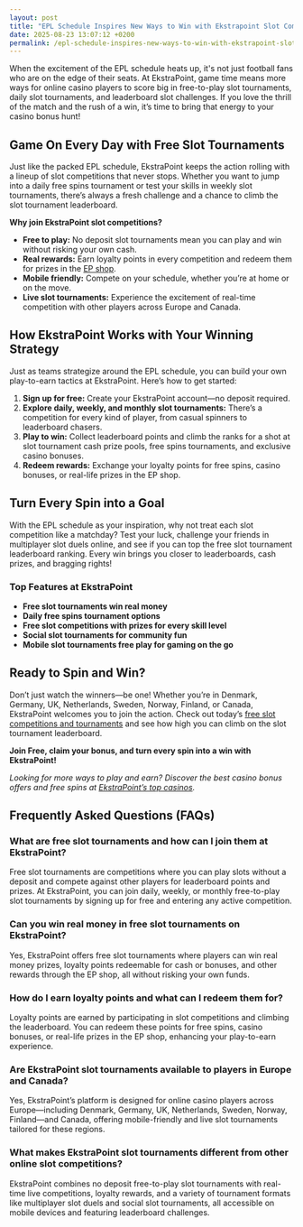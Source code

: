 ```yaml
---
layout: post
title: "EPL Schedule Inspires New Ways to Win with Ekstrapoint Slot Competitions"
date: 2025-08-23 13:07:12 +0200
permalink: /epl-schedule-inspires-new-ways-to-win-with-ekstrapoint-slot-competitions/
---
```

When the excitement of the EPL schedule heats up, it's not just football fans who are on the edge of their seats. At EkstraPoint, game time means more ways for online casino players to score big in free-to-play slot tournaments, daily slot tournaments, and leaderboard slot challenges. If you love the thrill of the match and the rush of a win, it’s time to bring that energy to your casino bonus hunt!

## Game On Every Day with Free Slot Tournaments

Just like the packed EPL schedule, EkstraPoint keeps the action rolling with a lineup of slot competitions that never stops. Whether you want to jump into a daily free spins tournament or test your skills in weekly slot tournaments, there’s always a fresh challenge and a chance to climb the slot tournament leaderboard.

**Why join EkstraPoint slot competitions?**
- **Free to play:** No deposit slot tournaments mean you can play and win without risking your own cash.
- **Real rewards:** Earn loyalty points in every competition and redeem them for prizes in the [EP shop](https://ekstrapoint.com/shop).
- **Mobile friendly:** Compete on your schedule, whether you’re at home or on the move.
- **Live slot tournaments:** Experience the excitement of real-time competition with other players across Europe and Canada.

## How EkstraPoint Works with Your Winning Strategy

Just as teams strategize around the EPL schedule, you can build your own play-to-earn tactics at EkstraPoint. Here’s how to get started:

1. **Sign up for free:** Create your EkstraPoint account—no deposit required.
2. **Explore daily, weekly, and monthly slot tournaments:** There’s a competition for every kind of player, from casual spinners to leaderboard chasers.
3. **Play to win:** Collect leaderboard points and climb the ranks for a shot at slot tournament cash prize pools, free spins tournaments, and exclusive casino bonuses.
4. **Redeem rewards:** Exchange your loyalty points for free spins, casino bonuses, or real-life prizes in the EP shop.

## Turn Every Spin into a Goal

With the EPL schedule as your inspiration, why not treat each slot competition like a matchday? Test your luck, challenge your friends in multiplayer slot duels online, and see if you can top the free slot tournament leaderboard ranking. Every win brings you closer to leaderboards, cash prizes, and bragging rights!

### Top Features at EkstraPoint

- **Free slot tournaments win real money**
- **Daily free spins tournament options**
- **Free slot competitions with prizes for every skill level**
- **Social slot tournaments for community fun**
- **Mobile slot tournaments free play for gaming on the go**

## Ready to Spin and Win?

Don’t just watch the winners—be one! Whether you’re in Denmark, Germany, UK, Netherlands, Sweden, Norway, Finland, or Canada, EkstraPoint welcomes you to join the action. Check out today’s [free slot competitions and tournaments](https://ekstrapoint.com/competitions) and see how high you can climb on the slot tournament leaderboard.

**Join Free, claim your bonus, and turn every spin into a win with EkstraPoint!**

*Looking for more ways to play and earn? Discover the best casino bonus offers and free spins at [EkstraPoint’s top casinos](https://ekstrapoint.com/casinos/top-casinos).*

## Frequently Asked Questions (FAQs)

### What are free slot tournaments and how can I join them at EkstraPoint?  
Free slot tournaments are competitions where you can play slots without a deposit and compete against other players for leaderboard points and prizes. At EkstraPoint, you can join daily, weekly, or monthly free-to-play slot tournaments by signing up for free and entering any active competition.

### Can you win real money in free slot tournaments on EkstraPoint?  
Yes, EkstraPoint offers free slot tournaments where players can win real money prizes, loyalty points redeemable for cash or bonuses, and other rewards through the EP shop, all without risking your own funds.

### How do I earn loyalty points and what can I redeem them for?  
Loyalty points are earned by participating in slot competitions and climbing the leaderboard. You can redeem these points for free spins, casino bonuses, or real-life prizes in the EP shop, enhancing your play-to-earn experience.

### Are EkstraPoint slot tournaments available to players in Europe and Canada?  
Yes, EkstraPoint’s platform is designed for online casino players across Europe—including Denmark, Germany, UK, Netherlands, Sweden, Norway, Finland—and Canada, offering mobile-friendly and live slot tournaments tailored for these regions.

### What makes EkstraPoint slot tournaments different from other online slot competitions?  
EkstraPoint combines no deposit free-to-play slot tournaments with real-time live competitions, loyalty rewards, and a variety of tournament formats like multiplayer slot duels and social slot tournaments, all accessible on mobile devices and featuring leaderboard challenges.

<script type="application/ld+json">
{
  "@context": "https://schema.org",
  "@type": "BlogPosting",
  "headline": "EPL Schedule Inspires New Ways to Win with Ekstrapoint Slot Competitions",
  "description": "Discover how EkstraPoint leverages the EPL schedule to offer free-to-play slot tournaments, leaderboard challenges, and real rewards for online casino players across Europe and Canada.",
  "author": {
    "@type": "Person",
    "name": "EkstraPoint"
  },
  "publisher": {
    "@type": "Person",
    "name": "EkstraPoint"
  },
  "mainEntityOfPage": {
    "@type": "WebPage",
    "@id": "https://ekstrapoint.com/blog/epl-schedule-inspires-new-ways-to-win"
  },
  "datePublished": "2024-06-01",
  "dateModified": "2024-06-01",
  "keywords": "casino bonus, no deposit bonus, free spins, online casino reviews, Ekstrapoint, free to play, free slot tournaments, free slots tournaments, slot competitions, online slot tournaments, free-to-play slot tournaments, slot tournament leaderboard, daily slot tournaments, weekly slot tournaments, monthly slot tournaments, no deposit slot tournament, live slot tournaments, social slot tournaments, free spins tournaments, slot duels competition, leaderboard slot challenge, free slot tournaments win real money, daily free spins tournament, multiplayer slot duels online, free casino slot competitions no entry fee, mobile slot tournaments free play, free slot leaderboard races, loyalty points, play-to-earn, slot tournaments, EP shop, live competitions, slot tournament cash prize pool, free spins leaderboard competition, real money free slot competitions, free slot competitions with prizes, play slots competition online free, free slot tournament leaderboard ranking, weekly free spins slot races, no deposit leaderboard slots challenge, free to enter slot tournament, what are free slot tournaments, how do slot tournaments work, can you win money in free slot tournaments, how to join slot competitions online, best free slot tournaments today, are mobile slot tournaments legit, what is a slot tournament leaderboard, how to get leaderboard points in slot competitions, do free slot tournaments have cash prizes, tips for winning online slot tournaments",
  "articleSection": [
    "iGaming",
    "Casino Reviews",
    "Loyalty Programs",
    "Sweepstakes",
    "Free-to-play slot competitions platform"
  ],
  "inLanguage": "en",
  "regionServed": [
    "Denmark",
    "Germany",
    "United Kingdom",
    "Netherlands",
    "Sweden",
    "Norway",
    "Finland",
    "Canada",
    "EU"
  ],
  "url": "https://ekstrapoint.com/blog/epl-schedule-inspires-new-ways-to-win"
}
</script>

<script type="application/ld+json">
{
  "@context": "https://schema.org",
  "@type": "FAQPage",
  "mainEntity": [
    {
      "@type": "Question",
      "name": "What are free slot tournaments and how can I join them at EkstraPoint?",
      "acceptedAnswer": {
        "@type": "Answer",
        "text": "Free slot tournaments are competitions where you can play slots without a deposit and compete against other players for leaderboard points and prizes. At EkstraPoint, you can join daily, weekly, or monthly free-to-play slot tournaments by signing up for free and entering any active competition."
      }
    },
    {
      "@type": "Question",
      "name": "Can you win real money in free slot tournaments on EkstraPoint?",
      "acceptedAnswer": {
        "@type": "Answer",
        "text": "Yes, EkstraPoint offers free slot tournaments where players can win real money prizes, loyalty points redeemable for cash or bonuses, and other rewards through the EP shop, all without risking your own funds."
      }
    },
    {
      "@type": "Question",
      "name": "How do I earn loyalty points and what can I redeem them for?",
      "acceptedAnswer": {
        "@type": "Answer",
        "text": "Loyalty points are earned by participating in slot competitions and climbing the leaderboard. You can redeem these points for free spins, casino bonuses, or real-life prizes in the EP shop, enhancing your play-to-earn experience."
      }
    },
    {
      "@type": "Question",
      "name": "Are EkstraPoint slot tournaments available to players in Europe and Canada?",
      "acceptedAnswer": {
        "@type": "Answer",
        "text": "Yes, EkstraPoint’s platform is designed for online casino players across Europe—including Denmark, Germany, UK, Netherlands, Sweden, Norway, Finland—and Canada, offering mobile-friendly and live slot tournaments tailored for these regions."
      }
    },
    {
      "@type": "Question",
      "name": "What makes EkstraPoint slot tournaments different from other online slot competitions?",
      "acceptedAnswer": {
        "@type": "Answer",
        "text": "EkstraPoint combines no deposit free-to-play slot tournaments with real-time live competitions, loyalty rewards, and a variety of tournament formats like multiplayer slot duels and social slot tournaments, all accessible on mobile devices and featuring leaderboard challenges."
      }
    }
  ]
}
</script>